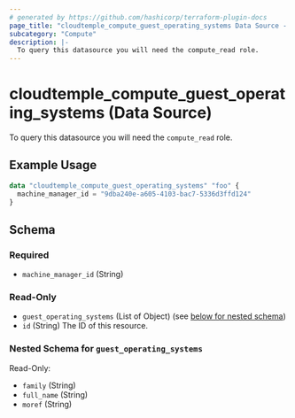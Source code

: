 ```yaml
---
# generated by https://github.com/hashicorp/terraform-plugin-docs
page_title: "cloudtemple_compute_guest_operating_systems Data Source - terraform-provider-cloudtemple"
subcategory: "Compute"
description: |-
  To query this datasource you will need the compute_read role.
---
```


# cloudtemple_compute_guest_operating_systems (Data Source)

To query this datasource you will need the `compute_read` role.

## Example Usage

```terraform
data "cloudtemple_compute_guest_operating_systems" "foo" {
  machine_manager_id = "9dba240e-a605-4103-bac7-5336d3ffd124"
}
```

<!-- schema generated by tfplugindocs -->
## Schema

### Required

- `machine_manager_id` (String)

### Read-Only

- `guest_operating_systems` (List of Object) (see [below for nested schema](#nestedatt--guest_operating_systems))
- `id` (String) The ID of this resource.

<a id="nestedatt--guest_operating_systems"></a>
### Nested Schema for `guest_operating_systems`

Read-Only:

- `family` (String)
- `full_name` (String)
- `moref` (String)


